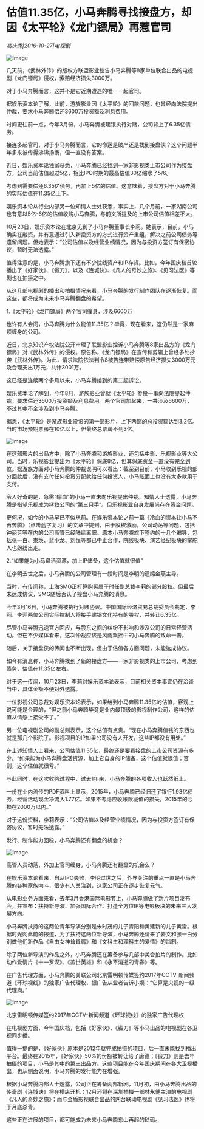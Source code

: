 # 估值11.35亿，小马奔腾寻找接盘方，却因《太平轮》《龙门镖局》再惹官司

*高庆秀|2016-10-27|电视剧*

![Image](http://p2.pstatp.com/large/31db0000e13d333ae365)

几天前，《武林外传》的版权方联盟影业控告小马奔腾等8家单位联合出品的电视剧《龙门镖局》侵权，索赔经济损失3000万。

对于小马奔腾而言，这并不是它近期遭遇的唯一一起官司。

据娱乐资本论了解，此前，游族影业因《太平轮》的回款问题，也曾经向法院提出仲裁，要求小马奔腾偿还3600万投资额及利息费用。

时间更往前一点，今年3月份，小马奔腾被建银执行对赌，公司背上了6.35亿债务。

接连多起官司，对于小马奔腾而言，它的命运是破产还是找到接盘侠？这个问题半年多来被传得沸沸扬扬，但一直没有答案。

近日，娱乐资本论独家获悉，小马奔腾已经找到一家非影视类上市公司作为接盘方，公司当前估值超过5亿，相比IPO时期的最高估值30亿缩水了5/6。

考虑到需要偿还6.35亿债务，再加上5亿的估值。这意味着，接盘方对于小马奔腾的实际估值在11.35亿上下。

娱乐资本论从行业内部另一位知情人士处获悉，事实上，几个月前，一家湖南公司也有意以5亿-6亿的估值收购小马奔腾，与前文所提及的上市公司估值相差不大。

10月23日，娱乐资本论在北京见到了小马奔腾董事长李莉。她表示，目前，小马确实在融资，并有意通过引入新投资方的方式进行资产重组，解决之前公司债务等遗留问题。但她表示：“公司估值以及经营业绩情况，因为与投资方签订有保密协议，暂时无法透露。”

值得注意的是，小马奔腾旗下还有不少院线资产和IP存货。比如，今年国庆档首轮播出了《好家伙》、《锻刀》，以及《连城诀》、《凡人的奇妙之旅》、《见习法医》等剧也在拍摄之中。

从这几部电视剧的播出和拍摄情况来看，小马奔腾的发行制作团队在逐渐恢复。而这些，都将成为未来小马奔腾翻盘的希望。

1.《太平轮》《龙门镖局》两个官司缠身，涉及6600万

也许有人会问，小马奔腾为什么能值11.35亿？毕竟，现在看来，这仍然是一家麻烦缠身的公司。

近日，北京知识产权法院公开审理了联盟影业控诉小马奔腾等8家出品方的《龙门镖局》对《武林外传》的侵权。原告称，《龙门镖局》在宣传和剪辑上曾经多处抄袭《武林外传》。为此，请求法院依法判令8被告连带赔偿原告经济损失3000万元及合理支出1万元，共计3001万。

这已经是连续两个多月以来，小马奔腾接到的第二起诉讼。

娱乐资本论了解到，今年8月，游族影业曾就《太平轮》参投一事向法院提起仲裁，要求偿还3600万投资额及利息费用。两个官司加起来，一共涉及6600万，不过其中不全涉及到小马奔腾。

据悉，《太平轮》是游族影业投资的第一部影片，上下两部的总投资额达到3.2亿。 当时市场预期票房在10亿以上，但最终总票房不到3亿。

![Image](http://p3.pstatp.com/large/31d1000449e30bd17a5b)

在这部影片的出品方中，除了小马奔腾和游族影业，还包括中影、乐视影业等大公司。当时，乐视影业提出为《太平轮》保底8亿，但其保底资金一直没有完全到位。据游族方面对小马奔腾的仲裁说明可以看出：截至到目前，小马收到乐视的部分回款后，没有支付任何投资分配款给任何投资人，小马账面上也没有太多款用于支付。

令人好奇的是，急需“输血”的小马一直未向乐视提出仲裁。知情人士透露，小马奔腾是指望乐视成为拯救公司的“第三只手”。但乐视影业自身发展尚存在资金问题。

更何况，如今的小马早已不似从前。在娱乐资本论之前一篇《冷血的资本让小马不再奔腾》（点击蓝字复习）的文章中提到，由于股权激励，公司动荡等问题，包括钟丽芳等在内的公司高管已经陆续离职。原本小马奔腾旗下签约的十几个编导，包括张一白、束焕、蓝小龙、刘恒等都已中止合作，院线板块、演艺经纪板块的掌舵人也纷纷出走。

2.“如果能为小马盘活资源，加上IP储备，这个估值就很值”

在李明去世之后，小马奔腾的公司管理有一段时间是李明的遗孀金燕主导。

当时，有传闻称，上海SMG正打算购买属于时任副总裁李莉的部分股权。但最后未达成协议，SMG随后否认了接盘小马奔腾的消息。

今年3月16日，小马奔腾被执行对赌协议。中国国际经济贸易总裁委员会裁定，李莉、李萍两位公司实际控制人将接手建银文化持有的股权，并转让6.35亿。

尽管小马奔腾迅速官方回应，与股东之间的纠纷不影响和涉及公司的日常经营活动。但在不少媒体看来，这次仲裁应该是风雨飘摇中的小马奔腾的致命一击。

随后，关于接盘侠的传闻也不断出现。但由于估值各方面问题，未能达成协议。

如今有消息称，小马奔腾找到了新的接盘方——一家非影视类的上市公司，考虑到债务，估值在11.35亿左右。

对于这一传闻，10月23日，李莉对娱乐资本论表示，目前相关资本事宜仍在洽谈当中，具体金额不便对外透露。

一位影视公司总裁对娱乐资本论表示，如果给到小马奔腾11.35亿的估值，客观上说可能是合理的，“但之前小马奔腾毕竟是业内最顶级的影视制作公司，这样的估值从情感上接受不了。”

另一位电视剧公司的副总则表示，这个估值有点贵。“现在小马奔腾值钱的东西也就是那几个影院了。影视项目的IP如果公司没有人开发，这些IP都没有用处。”

在上述知情人士看来，公司估值11.35亿，最终还是要看接盘的上市公司资源有多少。“如果能为小马奔腾盘活资源，加上它自身的IP储备，这个估值就很值；否则，这个估值就很亏。”

与此同时，在这次收购过程中，过去1年来，小马奔腾的各项收入也跃然纸上。

一份在业内流传的PDF资料上显示，2015年，小马奔腾已经归还了银行1.93亿债务，经营活动现金净流入1.77亿。如果不考虑应收账款减值的损失，2015年的亏损在2000万以内。”

对于这份资料，李莉表示：“公司估值以及经营业绩情况，因为与投资方签订有保密协议，暂时无法透露。”

发行、制作能力回稳，小马奔腾还有翻盘的机会？

![Image](http://p1.pstatp.com/large/31d90001c1f81f7054f5)

高管人员动荡，外加上官司缠身，小马奔腾还有翻盘的机会么？

在娱乐资本论看来，自从IPO失败，李明过世之后，外界关注的重点一直是小马奔腾的各种家族内斗，很少有人关注到，这家公司正在逐步恢复元气。

从电影业务方面来看，去年3月香港国际电影节上，小马奔腾做了新片项目发布会，并宣布：扶持新导演、加强国际合作、打造全方位IP等电影板块的未来三大发展方向。

小马奔腾扶持的这两位青年导演分别是朱时茂的儿子青阳和黄建新的儿子黄雷。根据时光网此前的报道，为了扶持这两位新导演，小马奔腾还请来了姜文和张一白分别做他们新作品《自由女神耸耸肩》和《文科生和理科生的爱情》的监制。

除了两位新导演的作品之外，小马奔腾还在筹备参与几部中美合拍片的制作。比如动作爱情片《十一罗汉》、《盖世英雄》和《永不消逝的青春》等。

在广告代理方面，小马奔腾的关联公司北京雷明顿传媒签约2017年CCTV-新闻频道《环球视线》的独家广告代理权，据广告从业者告诉小娱：“它算是央视的一级代理商。”

![Image](http://p2.pstatp.com/large/31db0000e13c8fe4cd23)

北京雷明顿传媒签约2017年CCTV-新闻频道《环球视线》的独家广告代理权

在电视剧方面，今年国庆档，包括《好家伙》、《锻刀》等小马出品的电视剧在各卫视同步播。

值得一提的是，《好家伙》原本是2012年就完成拍摄的项目，后一直未能找到播出平台。最终在2015年，《好家伙》50%的份额被转让给了唐德；《锻刀》则是去年拍摄的项目，小马是其中的第三出品方。这些项目能在今年国庆期间在各大卫视播出，也从侧面说明，小马奔腾的发行能力在增强。

根据小马奔腾内部人士透露，公司正在筹备两部新剧，11月初，由小马奔腾出品的传奇剧《连城诀》将在横店开机；12月还将在深圳拍摄一部林永健主演的电视剧《凡人的奇妙之旅》；而与金盾影视联合出品的网台联动电视剧《见习法医》也将于月底杀青。

这些正在进展的项目，都可能成为未来小马奔腾东山再起的砝码。

